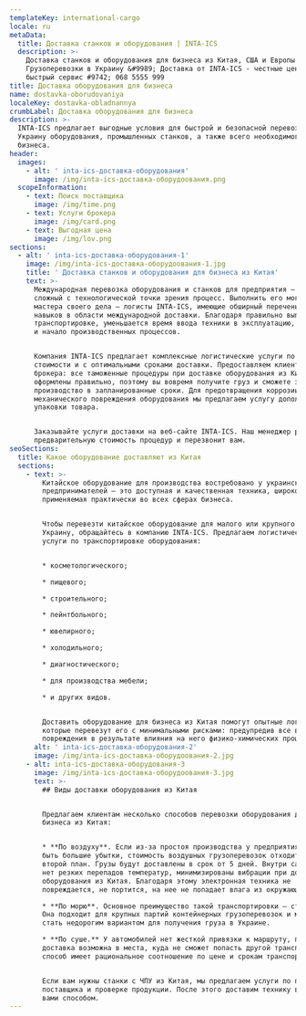 ```yaml
---
templateKey: international-cargo
locale: ru
metaData:
  title: Доставка станков и оборудования | INTA-ICS
  description: >-
    Доставка станков и оборудования для бизнеса из Китая, США и Европы &#9989; 
    Грузоперевозки в Украину &#9989; Доставка от INTA-ICS - честные цены,
    быстрый сервис #9742; 068 5555 999
title: Доставка оборудования для бизнеса
name: dostavka-oborudovaniya
localeKey: dostavka-obladnannya
crumbLabel: Доставка оборудования для бизнеса
description: >-
  INTA-ICS предлагает выгодные условия для быстрой и безопасной перевозки в
  Украину оборудования, промышленных станков, а также всего необходимого для
  бизнеса.
header:
  images:
    - alt: ' inta-ics-доставка-оборудования'
      image: /img/inta-ics-доставка-оборудоования.png
  scopeInformation:
    - text: Поиск поставщика
      image: /img/time.png
    - text: Услуги брокера
      image: /img/card.png
    - text: Выгодная цена
      image: /img/lov.png
sections:
  - alt: ' inta-ics-доставка-оборудования-1'
    image: /img/inta-ics-доставка-оборудоования-1.jpg
    title: ' Доставка станков и оборудования для бизнеса из Китая'
    text: >-
      Международная перевозка оборудования и станков для предприятия — это
      сложный с технологической точки зрения процесс. Выполнить его могут только
      мастера своего дела — логисты INTA-ICS, имеющие обширный перечень знаний и
      навыков в области международной доставки. Благодаря правильно выполненной
      транспортировке, уменьшается время ввода техники в эксплуатацию, а значит
      и начало производственных процессов.


      Компания INTA-ICS предлагает комплексные логистические услуги по доступной
      стоимости и с оптимальными сроками доставки. Предоставляем клиентам услуги
      брокера: все таможенные процедуры при доставке оборудования из Китая будут
      оформлены правильно, поэтому вы вовремя получите груз и сможете запускать
      производство в запланированные сроки. Для предотвращения коррозии и
      механического повреждения оборудования мы предлагаем услугу дополнительной
      упаковки товара.


      Заказывайте услуги доставки на веб-сайте INTA-ICS. Наш менеджер рассчитает
      предварительную стоимость процедур и перезвонит вам.
seoSections:
  title: Какое оборудование доставляют из Китая
  sections:
    - text: >-
        Китайское оборудование для производства востребовано у украинских
        предпринимателей — это доступная и качественная техника, широко
        применяемая практически во всех сферах бизнеса.


        Чтобы перевезти китайское оборудование для малого или крупного бизнеса в
        Украину, обращайтесь в компанию INTA-ICS. Предлагаем логистические
        услуги по транспортировке оборудования:


        * косметологического;

        * пищевого;

        * строительного;

        * пейнтбольного;

        * ювелирного;

        * холодильного;

        * диагностического;

        * для производства мебели;

        * и других видов.


        Доставить оборудование для бизнеса из Китая помогут опытные логисты,
        которые перевезут его с минимальными рисками: предупредив все возможные
        повреждения в результате влияния на него физико-химических процессов.
      alt: ' inta-ics-доставка-оборудования-2'
      image: /img/inta-ics-доставка-оборудоования-2.jpg
    - alt: inta-ics-доставка-оборудования-3
      image: /img/inta-ics-доставка-оборудоования-3.jpg
      text: >-
        ## Виды доставки оборудования из Китая


        Предлагаем клиентам несколько способов перевозки оборудования для
        бизнеса из Китая:


        * **По воздуху**. Если из-за простоя производства у предприятия могут
        быть большие убытки, стоимость воздушных грузоперевозок отходит на
        второй план. Грузы будут доставлены в срок от 5 дней. Внутри самолета
        нет резких перепадов температур, минимизированы вибрации при доставке
        оборудования из Китая. Благодаря этому электронная техника не
        повреждается, не портится, на нее не попадает влага из окружающей среды.

        * **По морю**. Основное преимущество такой транспортировки — стоимость.
        Она подходит для крупных партий контейнерных грузоперевозок и может
        стать недорогим вариантом для получения груза в Украине.

        * **По суше.** У автомобилей нет жесткой привязки к маршруту, поэтому
        доставка возможна в места, куда не сможет попасть другой транспорт. Этот
        способ имеет рациональное соотношение по цене и срокам транспортировки.


        Если вам нужны станки с ЧПУ из Китая, мы предлагаем услуги по поиску
        поставщика и проверке продукции. После этого доставим технику выбранным
        вами способом.
---
```

